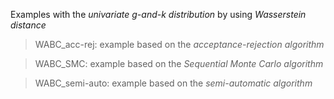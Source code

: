 Examples with the _univariate g-and-k distribution_ by using *Wasserstein distance*

> WABC_acc-rej: example based on the _acceptance-rejection algorithm_

> WABC_SMC: example based on the _Sequential Monte Carlo algorithm_

> WABC_semi-auto: example based on the _semi-automatic algorithm_
